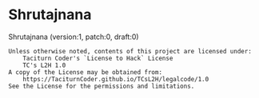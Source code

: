 [//]: # ( ------------------------------------------------------------------ {c)
[//]: # ( COPYRIGHT 2022 Dwij Bavisi <dwijbavisi@gmail.com>                  {c)
[//]: # ( Licensed under:                                                    {c)
[//]: # (     Taciturn Coder's `License to Hack` License                     {c)
[//]: # (     TC's L2H 1.0                                                   {c)
[//]: # ( A copy of the License may be obtained from:                        {c)
[//]: # (     https://TaciturnCoder.github.io/TCsL2H/legalcode/1.0           {c)
[//]: # ( See the License for the permissions and limitations.               {c)
[//]: # ( ------------------------------------------------------------------ {c)

# Shrutajnana
Shrutajnana (version:1, patch:0, draft:0)

```
Unless otherwise noted, contents of this project are licensed under:
    Taciturn Coder's `License to Hack` License
    TC's L2H 1.0
A copy of the License may be obtained from:
    https://TaciturnCoder.github.io/TCsL2H/legalcode/1.0
See the License for the permissions and limitations.
```
